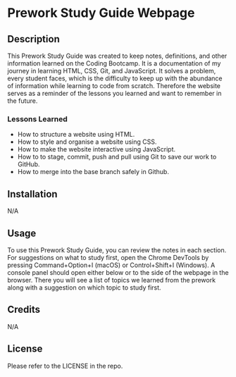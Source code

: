 # Prework Study Guide Webpage

## Description

This Prework Study Guide was created to keep notes, definitions, and other information learned on the Coding Bootcamp. It is a documentation of my journey in learning HTML, CSS, Git, and JavaScript. It solves a problem, every student faces, which is the difficulty to keep up with the abundance of information while learning to code from scratch. Therefore the website serves as a reminder of the lessons you learned and want to remember in the future.

### Lessons Learned

- How to structure a website using HTML.
- How to style and organise a website using CSS.
- How to make the website interactive using JavaScript.
- How to to stage, commit, push and pull using Git to save our work to GitHub.
- How to merge into the base branch safely in Github.

## Installation

N/A

## Usage

To use this Prework Study Guide, you can review the notes in each section. For suggestions on what to study first, open the Chrome DevTools by pressing Command+Option+I (macOS) or Control+Shift+I (Windows). A console panel should open either below or to the side of the webpage in the browser. There you will see a list of topics we learned from the prework along with a suggestion on which topic to study first.

## Credits

N/A

## License

Please refer to the LICENSE in the repo.
